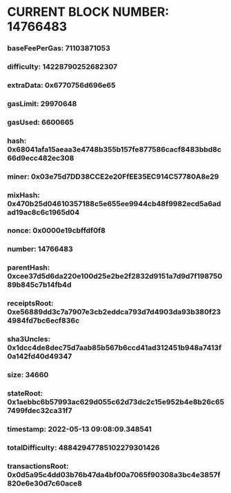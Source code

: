 # CURRENT BLOCK NUMBER: 14766483

### baseFeePerGas: 71103871053
### difficulty: 14228790252682307
### extraData: 0x6770756d696e65
### gasLimit: 29970648
### gasUsed: 6600665
### hash: 0x68041afa15aeaa3e4748b355b157fe877586cacf8483bbd8c66d9ecc482ec308
### miner: 0x03e75d7DD38CCE2e20FfEE35EC914C57780A8e29
### mixHash: 0x470b25d04610357188c5e655ee9944cb48f9982ecd5a6adad19ac8c6c1965d04
### nonce: 0x0000e19cbffdf0f8
### number: 14766483
### parentHash: 0xcee37d5d6da220e100d25e2be2f2832d9151a7d9d7f19875089b845c7b14fb4d
### receiptsRoot: 0xe56889dd3c7a7907e3cb2eddca793d7d4903da93b380f234984fd7bc6ecf836c
### sha3Uncles: 0x1dcc4de8dec75d7aab85b567b6ccd41ad312451b948a7413f0a142fd40d49347
### size: 34660
### stateRoot: 0x1aebbc6b57993ac629d055c62d73dc2c15e952b4e8b26c657499fdec32ca31f7
### timestamp: 2022-05-13 09:08:09.348541
### totalDifficulty: 48842947785102279301426
### transactionsRoot: 0x0d5a95c4dd03b76b47da4bf00a7065f90308a3bc4e3857f820e6e30d7c60ace8
